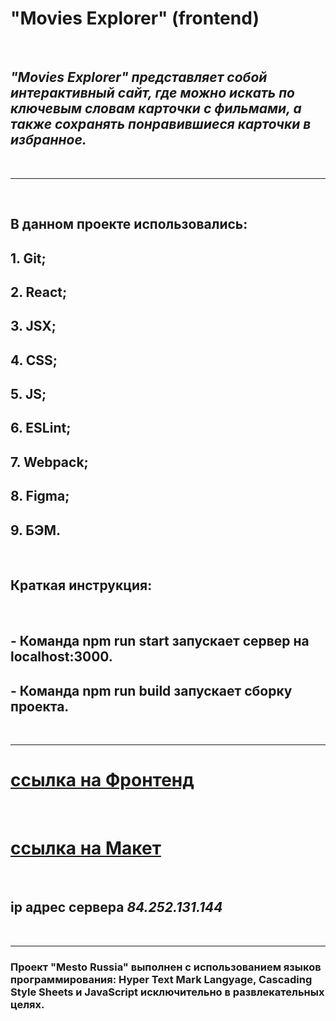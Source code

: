 # **"Movies Explorer" (frontend)** 
<br />

## *"Movies Explorer" представляет собой интерактивный сайт, где можно искать по ключевым словам карточки с фильмами, а также сохранять понравившиеся карточки в избранное.*
<br />

---
<br />

## В данном проекте использовались: 

## 1. Git;
## 2. React;
## 3. JSX;
## 4. CSS;
## 5. JS;
## 6. ESLint;
## 7. Webpack;
## 8. Figma;
## 9. БЭМ.
<br />

## Краткая инструкция:
<br />

## - Команда npm run start запускает сервер на localhost:3000.
## - Команда npm run build запускает сборку проекта.
<br />

---

# [ссылка на Фронтенд](https://prof.movies.explorer.nomoredomains.club/)

<br />

# [ссылка на Макет](<https://www.figma.com/file/oBVUQf2XYTRrq2ENZsGnwi/Diploma-(Copy)?node-id=932%3A4497>)

<br />

## **ip адрес сервера** _84.252.131.144_
<br />

---

### Проект "Mesto Russia" выполнен с использованием языков программирования: Hyper Text Mark Langyage, Cascading Style Sheets и JavaScript исключительно в развлекательных целях.
